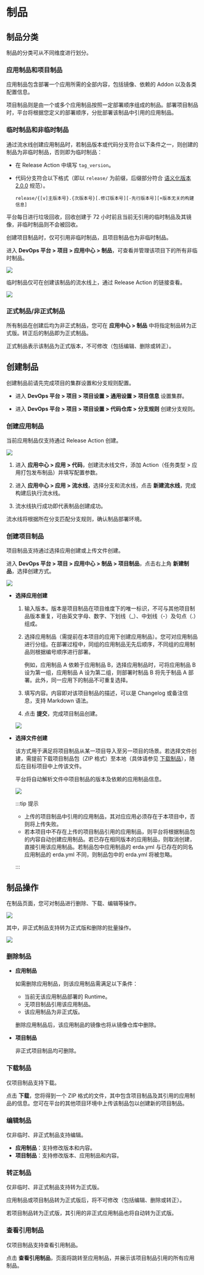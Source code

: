# 制品

## 制品分类

制品的分类可从不同维度进行划分。

### 应用制品和项目制品

应用制品包含部署一个应用所需的全部内容，包括镜像、依赖的 Addon 以及各类配置信息。

项目制品则是由一个或多个应用制品按照一定部署顺序组成的制品。部署项目制品时，平台将根据您定义的部署顺序，分批部署该制品中引用的应用制品。

### 临时制品和非临时制品

通过流水线创建应用制品时，若制品版本或代码分支符合以下条件之一，则创建的制品为非临时制品，否则即为临时制品：

- 在 Release Action 中填写 `tag_version`。

- 代码分支符合以下格式（即以 `release/` 为前缀，后缀部分符合 [语义化版本 2.0.0](https://semver.org/lang/zh-CN/) 规范）。

  ```text
  release/{[v]主版本号}.{次版本号}[.修订版本号][-先行版本号][+版本无关的构建信息]
  ```

平台每日进行垃圾回收，回收创建于 72 小时前且当前无引用的临时制品及其镜像，非临时制品则不会被回收。

创建项目制品时，仅可引用非临时制品，且项目制品也为非临时制品。

进入 **DevOps 平台 > 项目 > 应用中心 > 制品**，可查看并管理该项目下的所有非临时制品。

![](http://terminus-paas.oss-cn-hangzhou.aliyuncs.com/paas-doc/2022/02/28/e0112765-b1ab-40c0-ae2c-50bb10caf4fb.png)

临时制品仅可在创建该制品的流水线上，通过 Release Action 的链接查看。

![](http://terminus-paas.oss-cn-hangzhou.aliyuncs.com/paas-doc/2022/02/28/96bc7a77-17f8-4123-8138-68429d68359f.png)

### 正式制品/非正式制品

所有制品在创建后均为非正式制品，您可在 **应用中心 > 制品** 中将指定制品转为正式版。转正后的制品即为正式制品。

正式制品表示该制品为正式版本，不可修改（包括编辑、删除或转正）。

## 创建制品
创建制品前请先完成项目的集群设置和分支规则配置。

* 进入 **DevOps 平台 > 项目 > 项目设置 > 通用设置 > 项目信息** 设置集群。

* 进入 **DevOps 平台 > 项目 > 项目设置 > 代码仓库 > 分支规则** 创建分支规则。

### 创建应用制品

当前应用制品仅支持通过 Release Action 创建。

![](http://terminus-paas.oss-cn-hangzhou.aliyuncs.com/paas-doc/2022/03/01/bfae5b18-f7d3-4671-8d73-15705d78f005.png)

1. 进入 **应用中心 > 应用 > 代码**，创建流水线文件，添加 Action（任务类型 > 应用打包发布制品）并填写配置参数。

2. 进入 **应用中心 > 应用 > 流水线**，选择分支和流水线，点击 **新建流水线**，完成构建后执行流水线。

3. 流水线执行成功即代表制品创建成功。

流水线将根据所在分支匹配分支规则，确认制品部署环境。

### 创建项目制品

项目制品支持通过选择应用创建或上传文件创建。

进入 **DevOps 平台 > 项目 > 应用中心 > 制品 > 项目制品**，点击右上角 **新建制品**，选择创建方式。

![](http://terminus-paas.oss-cn-hangzhou.aliyuncs.com/paas-doc/2022/02/28/d073662a-2e4f-4426-aaa0-0989bad8466f.png)

* **选择应用创建**

  1. 输入版本。版本是项目制品在项目维度下的唯一标识，不可与其他项目制品版本重复，可由英文字母、数字、下划线（_）、中划线（-）及句点（.）组成。

  2. 选择应用制品（需提前在本项目的应用下创建应用制品）。您可对应用制品进行分组。在部署过程中，同组的应用制品无先后顺序，不同组的应用制品则根据编号顺序进行部署。

     例如，应用制品 A 依赖于应用制品 B，选择应用制品时，可将应用制品 B 设为第一组，应用制品 A 设为第二组，则部署时制品 B 将先于制品 A 部署。此外，同一应用下的制品不可重复选择。

  3. 填写内容。内容即对该项目制品的描述，可以是 Changelog 或备注信息，支持 Markdown 语法。

  4. 点击 **提交**，完成项目制品创建。

  ![](http://terminus-paas.oss-cn-hangzhou.aliyuncs.com/paas-doc/2022/03/01/e766b065-1d06-43ac-9219-11b07f5d81bd.png)

* **选择文件创建**

  该方式用于满足将项目制品从某一项目导入至另一项目的场景。若选择文件创建，需提前下载项目制品包（ZIP 格式）至本地（具体请参见 [下载制品](#下载制品)），随后在目标项目中上传该文件。

  平台将自动解析文件中项目制品的版本及依赖的应用制品信息。

  ![](http://terminus-paas.oss-cn-hangzhou.aliyuncs.com/paas-doc/2022/02/28/4e643be5-d490-4cd2-849c-c0ced3a93773.png)

  :::tip 提示

  * 上传的项目制品中引用的应用制品，其对应应用必须存在于本项目中，否则将上传失败。
  * 若本项目中不存在上传的项目制品引用的应用制品，则平台将根据制品包的内容自动创建应用制品。若已存在相同版本的应用制品，则取消创建，直接引用该应用制品。若制品包中应用制品的 erda.yml 与已存在的同名应用制品的 erda.yml 不同，则制品包中的 erda.yml 将被忽略。

  :::

## 制品操作

在制品页面，您可对制品进行删除、下载、编辑等操作。

![](http://terminus-paas.oss-cn-hangzhou.aliyuncs.com/paas-doc/2022/02/28/537761b0-ffce-415d-b5ca-8fdfbf60f2d6.png)

其中，非正式制品支持转为正式版和删除的批量操作。

![](http://terminus-paas.oss-cn-hangzhou.aliyuncs.com/paas-doc/2022/02/28/98af2305-de3f-44fa-9883-a4a2b43055dd.png)

### 删除制品

* **应用制品**

  如需删除应用制品，则该应用制品需满足以下条件：

  * 当前无该应用制品部署的 Runtime。
  * 无项目制品引用该应用制品。
  * 该应用制品为非正式版。

  删除应用制品后，该应用制品的镜像也将从镜像仓库中删除。

* **项目制品**

  非正式项目制品均可删除。

### 下载制品

仅项目制品支持下载。

点击 **下载**，您将得到一个 ZIP 格式的文件，其中包含项目制品及其引用的应用制品的信息。您可在平台的其他项目环境中上传该制品包以创建新的项目制品。

### 编辑制品

仅非临时、非正式制品支持编辑。

* **应用制品**：支持修改版本和内容。
* **项目制品**：支持修改版本、应用制品和内容。

### 转正制品

仅非临时、非正式制品支持转为正式版。

应用制品或项目制品转为正式版后，将不可修改（包括编辑、删除或转正）。

若项目制品转为正式版，其引用的非正式应用制品也将自动转为正式版。

### 查看引用制品

仅项目制品支持查看引用制品。

点击 **查看引用制品**，页面将跳转至应用制品，并展示该项目制品引用的所有应用制品。
